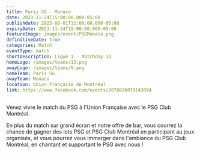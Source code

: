 ```yaml
---
title: Paris SG - Monaco
date: 2023-11-24T15:00:00.000-05:00
publishdate: 2023-08-01T12:00:00.000-05:00
expiryDate: 2023-11-24T19:00:00.000-05:00
featureImage: images/event/PSGMonaco.png
definitiveDate: true
categories: Match
eventType: match
shortDescription: Ligue 1 - Matchday 13
homeLogo: /images/teams/13.png
awayLogo: /images/teams/9.png
homeTeam: Paris SG
awayTeam: Monaco
location: Union Française de Montréal
link: https://www.facebook.com/events/2078626079143894
---
```


Venez vivre le match du PSG à l'Union Française avec le PSG Club Montréal.

En plus du match sur grand écran et notre offre de bar, vous courrez la chance de gagner des lots PSG et PSG Club Montréal en participant au jeux organisés, et vous pourrez vous immerger dans l'ambiance du PSG Club Montréal, en chantant et supportant le PSG avec nous !
